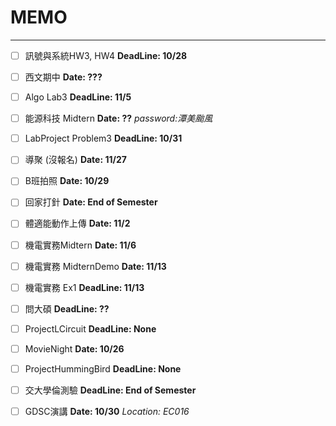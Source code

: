 # MEMO

---

- [ ] 訊號與系統HW3, HW4 **DeadLine: 10/28**

- [ ] 西文期中 **Date: ???**

- [ ] Algo Lab3  **DeadLine: 11/5**

- [ ] 能源科技 Midtern **Date: ??** *password:潭美颱風*

- [ ] LabProject Problem3 **DeadLine: 10/31**

- [ ] 導聚 (沒報名) **Date: 11/27**

- [ ] B班拍照 **Date: 10/29**

- [ ] 回家打針 **Date: End of Semester**

- [ ] 體適能動作上傳 **Date: 11/2**

- [ ] 機電實務Midtern **Date: 11/6**

- [ ] 機電實務 MidternDemo **Date: 11/13**

- [ ] 機電實務 Ex1 **DeadLine: 11/13**

- [ ] 問大碩 **DeadLine: ??**

- [ ] ProjectLCircuit **DeadLine: None**

- [ ] MovieNight **Date: 10/26**

- [ ] ProjectHummingBird **DeadLine: None**

- [ ] 交大學倫測驗 **DeadLine: End of Semester**

- [ ] GDSC演講 **Date: 10/30** *Location: EC016*